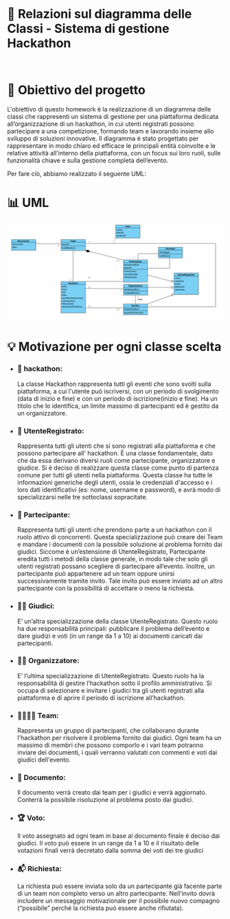 # 📘 Relazioni sul diagramma delle Classi - Sistema di gestione Hackathon

<br>

>

# 🎯 Obiettivo del progetto

L'obiettivo di questo homework è la realizzazione di un diagramma delle classi che
rappresenti un sistema di gestione per una piattaforma dedicata all’organizzazione di un
hackathon, in cui utenti registrati possono partecipare a una competizione, formando team e
lavorando insieme allo sviluppo di soluzioni innovative. Il diagramma è stato progettato per
rappresentare in modo chiaro ed efficace le principali entità coinvolte e le relative attività
all’interno della piattaforma, con un focus sui loro ruoli, sulle funzionalità chiave e sulla
gestione completa dell’evento.

Per fare ciò, abbiamo realizzato il seguente UML:

# 📊 UML

<img src="image.png" alt="Diagramma UML" width="700"/>
<br>

# 💡 Motivazione per ogni classe scelta

- ### 🏁 hackathon:

  La classe Hackathon rappresenta tutti gli eventi che sono svolti sulla piattaforma, a cui
  l'utente può iscriversi, con un periodo di svolgimento (data di inizio e fine) e con un periodo
  di iscrizione(inizio e fine). Ha un titolo che lo identifica, un limite massimo di partecipanti ed
  è gestito da un organizzatore.

- ### 👤 UtenteRegistrato:

  Rappresenta tutti gli utenti che si sono registrati alla piattaforma e che possono partecipare
  all' hackathon. È una classe fondamentale, dato che da essa derivano diversi ruoli come
  partecipante, organizzatore e giudice. Si è deciso di realizzare questa classe come punto di
  partenza comune per tutti gli utenti nella piattaforma. Questa classe ha tutte le informazioni
  generiche degli utenti, ossia le credenziali d'accesso e i loro dati identificativi (es: nome,
  username e password), e avrà modo di specializzarsi nelle tre sottoclassi sopracitate.

- ### 🙋 Partecipante:

  Rappresenta tutti gli utenti che prendono parte a un hackathon con il ruolo attivo di
  concorrenti. Questa specializzazione può creare dei Team e mandare i documenti con la
  possibile soluzione al problema fornito dai giudici. Siccome è un’estensione di
  UtenteRegistrato, Partecipante eredita tutti i metodi della classe generale, in modo tale che
  solo gli utenti registrati possano scegliere di partecipare all’evento. Inoltre, un partecipante
  può appartenere ad un team oppure unirsi successivamente tramite invito. Tale invito può
  essere inviato ad un altro partecipante con la possibilità di accettare o meno la richiesta.

- ### 🧑‍⚖️ Giudici:

  E’ un’altra specializzazione della classe UtenteRegistrato. Questo ruolo ha due responsabilità
  principali: pubblicare il problema dell’evento e dare giudizi e voti (in un range da 1 a 10) ai
  documenti caricati dai partecipanti.

- ### 🧑‍💼 Organizzatore:

  E’ l’ultima specializzazione di UtenteRegistrato. Questo ruolo ha la responsabilità di gestire
  l’hackathon sotto il profilo amministrativo.
  Si occupa di selezionare e invitare i giudici tra gli utenti registrati alla piattaforma e di aprire
  il periodo di iscrizione all’hackathon.

- ### 👨‍👩‍👧‍👦 Team:

  Rappresenta un gruppo di partecipanti, che collaborano durante l'hackathon per risolvere il
  problema fornito dai giudici. Ogni team ha un massimo di membri che possono comporlo e i
  vari team potranno inviare dei documenti, i quali verranno valutati con commenti e voti dai
  giudici dell'evento.

- ### 📄 Documento:

  Il documento verrà creato dai team per i giudici e verrà aggiornato. Conterrà la possibile
  risoluzione al problema posto dai giudici.

- ### 🏆 Voto:

  Il voto assegnato ad ogni team in base al documento finale è deciso dai giudici. Il voto può
  essere in un range da 1 a 10 e il risultato delle votazioni finali verrà decretato dalla somma
  dei voti dei tre giudici

- ### 📬 Richiesta:
  La richiesta può essere inviata solo da un partecipante già facente parte di un team non
  completo verso un altro partecipante. Nell’invito dovrà includere un messaggio
  motivazionale per il possibile nuovo compagno (“possibile” perché la richiesta può essere
  anche rifiutata).
